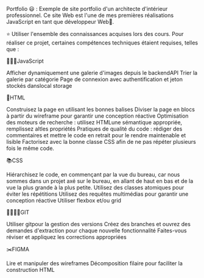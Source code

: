 Portfolio 😃 : Exemple de site portfolio d'un architecte d'intérieur professionnel.
Ce site Web est l'une de mes premières réalisations JavaScript en tant que développeur Web👏.

⭐️ Utiliser l'ensemble des connaissances acquises lors des cours.
Pour réaliser ce projet, certaines compétences techniques étaient requises, telles que :

👨🏽‍💻JavaScript

Afficher dynamiquement une galerie d'images depuis le backendAPI
Trier la galerie par catégorie
Page de connexion avec authentification et jeton stockés danslocal storage

🎯HTML

Construisez la page en utilisant les bonnes balises
Diviser la page en blocs à partir du wireframe pour garantir une conception réactive
Optimisation des moteurs de recherche : utilisez HTMLune sémantique appropriée, remplissez altles propriétés
Pratiques de qualité du code : rédiger des commentaires et mettre le code en retrait pour le rendre maintenable et lisible
Factorisez avec la bonne classe CSS afin de ne pas répéter plusieurs fois le même code.

📚CSS

Hiérarchisez le code, en commençant par la vue du bureau, car nous sommes dans un projet axé sur le bureau, en allant de haut en bas et de la vue la plus grande à la plus petite.
Utilisez des classes atomiques pour éviter les répétitions
Utilisez des requêtes multimédias pour garantir une conception réactive
Utiliser flexbox et/ou grid

👨‍👩‍👧‍👧GIT

Utiliser gitpour la gestion des versions
Créez des branches et ouvrez des demandes d'extraction pour chaque nouvelle fonctionnalité
Faites-vous réviser et appliquez les corrections appropriées

✂️FIGMA

Lire et manipuler des wireframes
Décomposition filaire pour faciliter la construction HTML
